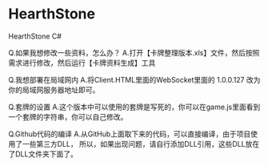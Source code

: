 HearthStone
===========

HearthStone C#

Q.如果我想修改一些资料，怎么办？
A.打开【卡牌整理版本.xls】文件，然后按照需求进行修改，然后运行【卡牌资料生成】工具


Q.我想部署在局域网内
A.将Client.HTML里面的WebSocket里面的 1.0.0.127 改为你的局域网服务器地址即可。

Q.套牌的设置
A.这个版本中可以使用的套牌是写死的，你可以在game.js里面看到一个套牌的字符串，你可以自己修改。

Q.Github代码的编译
A.从GitHub上面取下来的代码，可以直接编译，由于项目使用了一些第三方DLL，
所以，如果出现问题，请自行添加DLL引用，这些DLL放在了DLL文件夹下面了。
